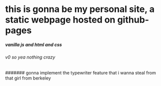 # this is gonna be my personal site, a static webpage hosted on github-pages 
##### vanilla js and html and css
###### v0 so yea nothing crazy
####### gonna implement the typewriter feature that i wanna steal from that girl from berkeley
